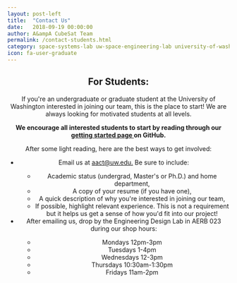 ```yaml
---
layout: post-left
title:  "Contact Us"
date:   2018-09-19 00:00:00
author: A&ampA CubeSat Team
permalink: /contact-students.html
category: space-systems-lab uw-space-engineering-lab university-of-washington-space uw-space students
icon: fa-user-graduate
---
```


<div>
	<header class="wrapper style2">
		<h2> For Students: </h2>
		<p>
			If you're an undergraduate or graduate student at the University of Washington interested in joining our team, this is the place to start! We are always looking for motivated students at all levels.
		</p>
		<p>
			<strong> We encourage all interested students to start by reading through our <a href="https://github.com/AA-CubeSat-Team/getting-started"> getting started page </a> on GitHub. </strong>
		</p>
		After some light reading, here are the best ways to get involved:
			<ul style="list-style-type: disc">
				<li> Email us at <a href="mailto:aact@uw.edu"> aact@uw.edu.</a> Be sure to include: </li> 
					<ul style="margin-left: 1em; list-style-type: circle">
						<li> Academic status (undergrad, Master's or Ph.D.) and home department,</li>
						<li> A copy of your resume (if you have one), </li>
						<li> A quick description of why you're interested in joining our team,</li>
						<li> If possible, highlight relevant experience. This is not a requirement but it helps us get a sense of how you'd fit into our project!</li>
					</ul>
				<li> After emailing us, drop by the Engineering Design Lab in AERB 023 during our shop hours:</li>
				<ul style="margin-left: 1em; list-style-type: circle">
                    <li> Mondays 12pm-3pm </li>
					<li> Tuesdays 1-4pm </li>
					<li> Wednesdays 12-3pm </li>
					<li> Thursdays 10:30am-1:30pm </li>
					<li> Fridays 11am-2pm </li>
				</ul>
			</ul> 
	</header>
</div>

